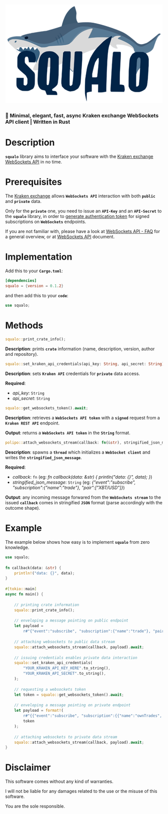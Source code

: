 ![squalo](./squalo-logo.png)
=

### 🦈 Minimal, elegant, fast, async Kraken exchange WebSockets API client | Written in Rust

# Description

**```squalo```** library aims to interface your software with the [Kraken exchange WebSockets API](https://support.kraken.com/hc/en-us/sections/360003493672-WebSocket-API) in no time.

# Prerequisites

The [Kraken exchange](https://kraken.com) allows **```WebSockets API```** interaction with both **```public```** and **```private```** data.

Only for the **```private```** one, you need to issue an **```API-Key```** and an **```API-Secret```** to the **```squalo```** library, in order to [generate authentication token](https://www.kraken.com/features/api#ws-auth) for signed subscriptions on **```WebSockets```** endpoints.

If you are not familiar with, please have a look at [WebSockets API - FAQ](https://support.kraken.com/hc/en-us/articles/360022326871-Kraken-WebSocket-API-Frequently-Asked-Questions#1) for a general overview, or at [WebSockets API](https://docs.kraken.com/websockets/) document.


# Implementation

Add this to your **```Cargo.toml```**:
```toml
[dependencies]
squalo = {version = 0.1.2}
```

and then add this to your **```code```**:
```rust
use squalo;
```

# Methods

```rust
squalo::print_crate_info();
```
**Description**: prints **```crate```** information (name, description, version, author and repository).

```rust
squalo::set_kraken_api_credentials(api_key: String, api_secret: String);
```

**Description**: sets **```Kraken API```** credentials for **```private```** data access.

**Required**:

* *api_key*: ```String```
* *api_secret*: ```String```

```rust
squalo::get_websockets_token().await;
```

**Description**: retrieves a **```WebSockets API token```** with a **```signed```** request from a **```Kraken REST API```** endpoint.

**Output**: returns a **```WebSockets API token```** in the **```String```** format.

```rust
polipo::attach_websockets_stream(callback: fn(&str), stringified_json_message).await;
```

**Description**: spawns a **```thread```** which initializes a **```WebSocket client```** and writes the **```stringified_json_message```**.

**Required**:

* *callback*: ```fn``` (eg: *fn callback(data: &str) { println("data: {}", data); }*)
* *stringified_json_message*: ```String``` (eg: *{"event":"subscribe", "subscription":{"name":"trade"}, "pair":["XBT/USD"]}*)

**Output**: any incoming message forwared from the **```WebSockets stream```** to the issued **```callback```** comes in stringified **```JSON```** format (parse accordingly with the outcome shape).

# Example

The example below shows how easy is to implement **```squalo```** from zero knowledge.

```rust
use squalo;

fn callback(data: &str) {
    println!("data: {}", data);
}

#[tokio::main]
async fn main() {
    
    // printing crate information
    squalo::print_crate_info();

    // enveloping a message pointing on public endpoint
    let payload =
        r#"{"event":"subscribe", "subscription":{"name":"trade"}, "pair":["XRP/EUR", "ETH/USD"]}"#.to_string();

    // attaching websockets to public data stream
    squalo::attach_websockets_stream(callback, payload).await;

    // issuing credentials enables private data interaction
    squalo::set_kraken_api_credentials(
        "YOUR_KRAKEN_API_KEY_HERE".to_string(),
        "YOUR_KRAKEN_API_SECRET".to_string(),
    );

    // requesting a websockets token
    let token = squalo::get_websockets_token().await;

    // enveloping a message pointing on private endpoint
    let payload = format!(
        r#"{{"event":"subscribe", "subscription":{{"name":"ownTrades", "token":"{}"}}}}"#,
        token
    );

    // attaching websockets to private data stream
    squalo::attach_websockets_stream(callback, payload).await;
}
```

# Disclaimer

This software comes without any kind of warranties.

I will not be liable for any damages related to the use or the misuse of this software.

You are the sole responsible.
